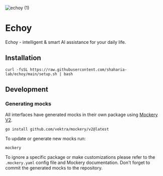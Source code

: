 ![echoy (1)](https://github.com/user-attachments/assets/be098a81-2d01-46e8-a75c-1dceafb0aa81)

# Echoy
Echoy - intelligent &amp; smart AI assistance for your daily life.


## Installation

```shell
curl -fsSL https://raw.githubusercontent.com/shaharia-lab/echoy/main/setup.sh | bash
```

## Development

### Generating mocks

All interfaces have generated mocks in their own package using [Mockery V2](https://github.com/vektra/mockery).

```shell
go install github.com/vektra/mockery/v2@latest
```

To update or generate new mocks run:

```shell
mockery
```

To ignore a specific package or make customizations please refer to the `.mockery.yaml` config file and Mockery documentation.
Don't forget to commit the generated mocks to the repository.
